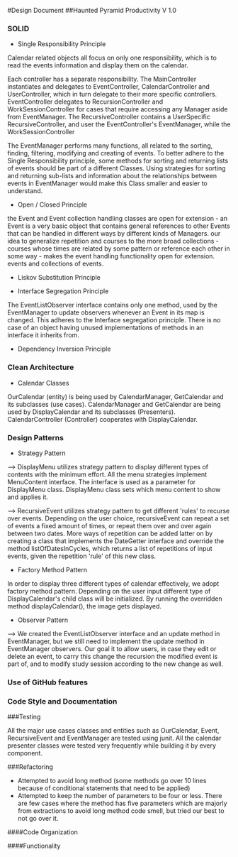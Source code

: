 #Design Document
##Haunted Pyramid Productivity V 1.0

### SOLID

- Single Responsibility Principle

Calendar related objects all focus on only one responsibility, which is to read the events information and
display them on the calendar.

Each controller has a separate responsibility. The MainController instantiates and delegates to EventController, CalendarController
and UserController, which in turn delegate to their more specific controllers. EventController delegates to RecursionController
and WorkSessionController for cases that require accessing any Manager aside from EventManager. 
The RecursiveController contains a UserSpecific RecursiveController, and user the EventController's EventManager, 
while the WorkSessionController 

The EventManager performs many functions, all related to the sorting, finding, filtering, modifying and creating of events. 
To better adhere to the Single Responsibility principle, some methods for sorting and returning lists of events should be 
part of a different Classes. Using strategies for sorting and returning sub-lists and information about the relationships
between events in EventManager would make this Class smaller and easier to understand.

- Open / Closed Principle

the Event and Event collection handling classes are open for extension - an Event is a very basic object that contains 
general references to other Events that can be handled in different ways by different kinds of Managers. 
our idea to generalize repetition and courses to the more broad collections - courses whose times are related 
by some pattern or reference each other in some way - makes the event handling functionality open for extension.
events and collections of events.
- Liskov Substitution Principle

- Interface Segregation Principle

The EventListObserver interface contains only one method, used by the EventManager to update observers whenever an Event 
in its map is changed. This adheres to the Interface segregation principle. There is no case of an object having unused
implementations of methods in an interface it inherits from.

- Dependency Inversion Principle


### Clean Architecture

- Calendar Classes 

OurCalendar (entity) is being used by CalendarManager, GetCalendar and its subclasses (use cases).
CalendarManager and GetCalendar are being used by DisplayCalendar and its subclasses (Presenters).
CalendarController (Controller) cooperates with DisplayCalendar.

### Design Patterns

- Strategy Pattern

—> DisplayMenu utilizes strategy pattern to display different types of contents with the minimum effort.
All the menu strategies implement MenuContent interface. The interface is used as a parameter for DisplayMenu class. 
DisplayMenu class sets which menu content to show and applies it.

—> RecursiveEvent utilizes strategy pattern to get different 'rules' to recurse over events. Depending on the user 
choice, recursiveEvent can repeat a set of events a fixed amount of times, or repeat them over and over again between
two dates. More ways of repetition can be added latter on by creating a class that implements the DateGetter interface
and override the method listOfDatesInCycles, which returns a list of repetitions of input events, given the repetition 
'rule' of this new class. 

- Factory Method Pattern

In order to display three different types of calendar effectively, we adopt factory method pattern.
Depending on the user input different type of DisplayCalendar's child class will be initialized.
By running the overridden method displayCalendar(), the image gets displayed.

- Observer Pattern

—> We created the EventListObserver interface and an update method in EventManager, but we still need to implement the 
update method in EventManager observers. Our goal it to allow users, in case they edit or delete an event, to carry
this change the recursion the modified event is part of, and to modify study session according to the new change as
well.

### Use of GitHub features


### Code Style and Documentation

###Testing

All the major use cases classes and entities such as OurCalendar, Event, RecursiveEvent and EventManager are tested using
junit.
All the calendar presenter classes were tested very frequently while building it by every component. 

###Refactoring

- Attempted to avoid long method (some methods go over 10 lines because of conditional statements 
that need to be applied)
- Attempted to keep the number of parameters to be four or less. There are few cases where the method 
has five parameters which are majorly from extractions to avoid long method code smell, 
but tried our best to not go over it.

####Code Organization

####Functionality
